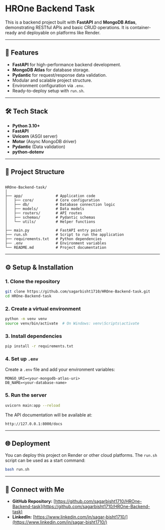 # HROne Backend Task

This is a backend project built with **FastAPI** and **MongoDB Atlas**, demonstrating RESTful APIs and basic CRUD operations. It is container-ready and deployable on platforms like Render.

---

## 🚀 Features
- **FastAPI** for high-performance backend development.
- **MongoDB Atlas** for database storage.
- **Pydantic** for request/response data validation.
- Modular and scalable project structure.
- Environment configuration via `.env`.
- Ready-to-deploy setup with `run.sh`.

---

## 🛠 Tech Stack
- **Python 3.10+**
- **FastAPI**
- **Uvicorn** (ASGI server)
- **Motor** (Async MongoDB driver)
- **Pydantic** (Data validation)
- **python-dotenv**

---

## 📂 Project Structure
```

HROne-Backend-task/
│
├── app/               # Application code
│   ├── core/          # Core configuration
│   ├── db/            # Database connection logic
│   ├── models/        # Data models
│   ├── routers/       # API routes
│   ├── schemas/       # Pydantic schemas
│   └── utils/         # Helper functions
│
├── main.py            # FastAPI entry point
├── run.sh             # Script to run the application
├── requirements.txt   # Python dependencies
├── .env               # Environment variables
└── README.md          # Project documentation

````

---

## ⚙️ Setup & Installation

### 1. Clone the repository
```bash
git clone https://github.com/sagarbisht1710/HROne-Backend-task.git
cd HROne-Backend-task
````

### 2. Create a virtual environment

```bash
python -m venv venv
source venv/bin/activate  # On Windows: venv\Scripts\activate
```

### 3. Install dependencies

```bash
pip install -r requirements.txt
```

### 4. Set up `.env`

Create a `.env` file and add your environment variables:

```
MONGO_URI=<your-mongodb-atlas-uri>
DB_NAME=<your-database-name>
```

### 5. Run the server

```bash
uvicorn main:app --reload
```

The API documentation will be available at:

```
http://127.0.0.1:8000/docs
```

---

## 🌐 Deployment

You can deploy this project on Render or other cloud platforms. The `run.sh` script can be used as a start command:

```bash
bash run.sh
```

---

## 🔗 Connect with Me

* **GitHub Repository:** [https://github.com/sagarbisht1710/HROne-Backend-task](https://github.com/sagarbisht1710/HROne-Backend-task)
* **LinkedIn:** [https://www.linkedin.com/in/sagar-bisht1710/](https://www.linkedin.com/in/sagar-bisht1710/)

